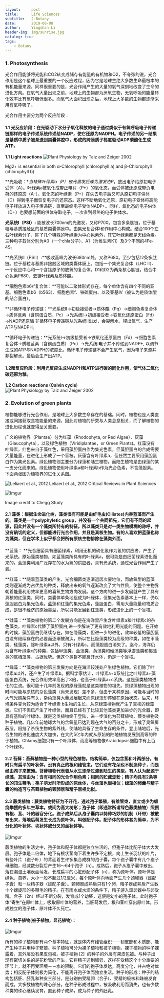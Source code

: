 ```yaml
---
layout:     post
title:      Life Sciences
subtitle:   2-Botany
date:       2019-06-08
author:     Yingshan Li
header-img: img/sunrise.jpg
catalog: true
tags:
    - Botany
---
```


### 1. Photosynthesis

光合作用能够将光能和CO2转变成储存有能量的有机物和O2，不夸张的说，光合作用是这个星球上最重要的一个反应过程，因为它是地球生绝大多数生命最根本的有机能量来源。同样很重要的是，光合作用产生的大量的氧气深刻地改变了生命的进化方向。在氧气大量出现之前，地球上的生物都为厌氧生物，无氧呼吸的能量转化效率比有氧呼吸低很多。而氧气大面积出现之后，地球上大多数的生物都逐渐采用有氧呼吸了。

光合作用主要分为两个反应阶段：

#### 1.1 光反应阶段：在光驱动下水分子氧化释放的电子通过类似于有氧呼吸电子传递链那样的电子传递系统传递给NADP，使它还原为NADPH。电子传递的另一结果是基质中质子被泵送到类囊体腔中，形成的跨膜质子梯度驱动ADP磷酸化生成ATP。


**1.1 Light reactions**
![Plant Physiology by Taiz and Zeiger 2002](https://i.imgur.com/g0nBtus.jpg)

Mg2+ is essential in both α-Chlorophyll (chlorophyll a) and β-Chlorophyll (chlorophyll b)

**光吸收：**当特殊叶绿素a（P）被光激发后成为激发态P*，放出电子给原初电子受体（A）。叶绿素a被氧化成带正电荷（P+）的氧化态，而受体被还原成带负电荷的还原态（A-）。氧化态的叶绿素（P+）在失去电子后又可从原初电子供体（D）得到电子而恢复电子的还原态。这样不断地氧化还原，原初电子受体将高能电子释放进入电子传递链，直至最终电子受体NADP+。同样，氧化态的电子供体（D+）也要想前面的供体夺取电子，一次直到最终的电子供体水。

**光系统Ⅰ（PSI）:** 能被波长700nm的光激发，又称P700。包含多条肽链，位于基粒与基质接触区的基质类囊体膜中。由集光复合体Ⅰ和作用中心构成。结合100个左右叶绿素分子、除了几个特殊的叶绿素为中心色素外，其它叶绿素都是天线色素。三种电子载体分别为A0（一个chla分子）、A1（为维生素K1）及3个不同的4Fe-4S。

**光系统Ⅱ（PSⅡ）:**吸收高峰为波长680nm处，又称P680。至少包括12条多肽链。位于基粒与基质非接触区域的类囊体膜上。包括一个集光复合体（LHC Ⅱ）、一个反应中心和一个含锰原子的放氧的复合体。D1和D2为两条核心肽链，结合中心色素P680、去镁叶绿素及质体醌。

**细胞色素b6/f复合体：**可能以二聚体形式存在，每个单体含有四个不同的亚基。细胞色素b6（b563）、细胞色素f、铁硫蛋白、以及亚基Ⅳ（被认为是质体醌的结合蛋白）。

**非循环电子传递链：**光系统Ⅱ→初级接受者→质体醌（Pq）→细胞色素复合体→质体蓝素（含铜蛋白质，Pc）→光系统Ⅰ→初级接受者→铁氧化还原蛋白（Fd）→NADP还原酶
非循环电子传递链从光系统Ⅱ出发，会裂解水，释出氧气，生产ATP与NADPH。

**循环电子传递链：**光系统Ⅰ→初级接受者→铁氧化还原蛋白（Fd）→细胞色素复合体→质粒蓝素（含铜蛋白质）（Pc）→光系统Ⅰ电子并不传递到NADP+, 以调节生成的ATP与NADPH的浓度比。循环电子传递链不会产生氧气，因为电子来源并非裂解水。最后会生产出ATP。



#### 1.2暗反应阶段：利用光反应生成NADPH和ATP进行碳的同化作用，使气体二氧化碳还原为糖。


**1.2 Carbon reactions (Calvin cycle)**
![Plant Physiology by Taiz and Zeiger 2002](https://i.imgur.com/mOMpE79.jpg)





### 2. Evolution of green plants

植物能够进行光合作用，是地球上大多数生命存在的基础。同时，植物也是人类直接或间接获取食物能量的来源，因此对植物的研究与人类息息相关，而了解植物的进化历程也就变得至关重要。

广义的植物界（Plantae）分为红藻（Rhodophyta, or Red Algae）、灰藻（Glaucophyta），以及绿色植物（Viridiplantae，or Green Plants)。红藻没有叶绿素，红色来自于藻红色，采用藻胆蛋白作为集光色素，但藻胆蛋白的合成需要大量能量，在进化上形成了一个盲枝。灰藻含有叶绿素a，但任然主要采用藻胆蛋白作为集光色素。绿色植物则主要分为绿藻和陆生植物，而陆生植物是由绿藻的某一支分化而来的。绿色植物使用叶绿素a和叶绿素b作为光合色素，不含藻胆素。下面两张图为植物界的进化关系图。

![Leliaert et al., 2012](https://i.imgur.com/mSrwIBh.jpg)
Leliaert et al., 2012 Critical Reviews in Plant Sciences

![Imgur](https://i.imgur.com/CNfPZ9G.jpg)

Image credit to Chegg Study


#### 2.1 藻类：根据生命进化树，藻类很有可能是由纤毛虫(Ciliates)内吞蓝藻而产生的。藻类是一个polyphyletic group，并没有一个共同祖先，它们有不同的起源，因此并没有一个藻类所特有的特征。所以藻类只是对一类生物模糊的称呼，并没有确切的定义，但都能进行光合作用，并且是真核生物。有的人喜欢把蓝藻也称为藻类，但在学术上似乎都会把所有原核生物排除在藻类外面。

**蓝藻： **光合细菌具有细菌绿素，利用无机的硫化氢作为氢的供应者，产生了光系统。原始藻类植物，如蓝藻类所具有的叶绿素a，很可能是由细菌绿素进化而来的。蓝藻类利用广泛存在的水为氢的供应者，具有光系统，通过光合作用产生了氧。

**红藻：**随着蓝藻类的产生，光合细菌类逐渐退居次要地位，而放氧型的蓝藻类则逐渐成为占优势的种类，释放出来的氧气逐渐改变了大气性质，使整个生物界朝着能量利用效率更高的喜氧生物方向发展。这个方向的进一步发展就产生了具有真核的红藻类，同时，类囊体单条地组成为叶绿体，但集光色素基本上一样，仍以藻胆蛋白为集光色素。蓝藻和红藻的集光色素，藻胆蛋白，需用大量能量和物质合成，是很不经济的原始类型，所以只能发展到红藻类，形成进化上的一个盲枝。

**硅藻：**藻类植物的第二个发展方向是在海洋里产生含叶绿素a和叶绿素c的杂色藻类。叶绿素c代替了藻胆蛋白,进一步解决了更有效地利用光能的问题。在开始的时候，藻胆蛋白仍继续存在，如在隐藻类，但进一步的进化，效率较低的藻胆蛋白没有继续存在的必要而逐渐被淘汰，所以在比隐藻类较为高级的种类，如在甲藻类、硅藻类，除叶绿素a以外，只有叶绿素c，而藻胆蛋白消失了。迄今，海洋仍为含有叶绿素c的种类，包括甲藻类、金藻类、黄藻类和硅藻类等浮游藻类和褐藻类的底栖藻类，占据优势。但这个类群不能离开水体，仍是一个盲枝。

**绿藻：**藻类植物的第三发展方向是在海洋较浅处产生绿色植物。它们除了叶绿素a以外，还产生了叶绿素b。据科学家估计，叶绿素a+b系统比之叶绿素a+藻胆蛋白系统，光合作用效率高出了3倍，也高于叶绿素a+c系统。这是藻类植物进化的主流。很可能十几年前发现的原绿藻就是这类植物的祖先。原绿藻植物出现的时间可能与原核的杂色藻类（尚未发现）差不多，但由于某种原因，可能与当时的大气光照条件有关，杂色藻类大量发展起来而原绿藻却停留在原始状态。后来，环境条件变为较为适合于叶绿素 b生物的生长，从原绿藻植物就产生了真核的绿藻类。它们不但已产生了叶绿体，而且已经有了比较其他藻类更加进步的光合器，即具有基粒的叶绿体。就是这类植物终于登陆，进一步演化为苔藓植物、蕨类植物及种子植物。几亿年前地球大气的含氧量已达到现在大气的百分之十，形成了臭氧屏蔽层，阻挡了杀伤生物的紫外线，使陆地具备了生命生存的条件。登上陆地后，光合生物的进化速度大大加快，在大约5亿年内就从原始的陆地植物发展到高等的种子植物。Chlamy细胞只有一个叶绿体，而高等植物像Arabidopsis细胞中有上百个叶绿体。

#### 2.2 苔藓：苔藓植物是一种小型的绿色植物，结构简单，仅包含茎和叶两部分，有时只有扁平的叶状体，没有真正的根和维管束。它们没有花朵也不制造种子，而是经由孢子来繁殖。苔藓植物代表着从水生逐渐过渡到陆生的类型。有人认为起源于绿藻，其理由为：含有相同的光合作用色素；相同的贮藏淀粉；精子均具有2条等长的顶生鞭毛；孢子萌发时所形成的原丝体，与丝藻也很相似；绿藻的卵囊与精子囊的构造可与苔藓植物的颈卵器和精子器相比拟。

#### 2.3 蕨类植物：蕨类植物特征为不开花，通过孢子繁殖，有维管束，直立或少为缠绕攀援的多年生草本，或间为高大树形；孢子体（即通常所谓绿色蕨类植物）照例有根、茎、叶的器官分化。孢子成熟后从孢子囊内以特种巧妙的机制（环带）被散布出来，落地后萌发生长成为原叶体，叫做配子体。配子体的形体甚为简单，为不分化的叶状体、块状体或分叉的丝状体等。

![Imgur](https://imgur.com/7qmfrse.jpg)

蕨类植物的生活史中，孢子体和配子体都是独立生活的，但孢子体比配子体大大发展。孢子体是二倍体，地下有根状茎向下着生许多不定根，向上生长羽状的叶片，有些叶片（孢子叶）的背面着生许多集合成群的孢子囊，每个孢子囊中有几个孢子母细胞，经减数分裂后产生16～64个孢子（n）。成熟后，孢子从孢子囊中散出，落在潮湿土壤表面萌发，长成扁平的心脏形配子体（n），称为原叶体。原叶体是绿色、自养，大小一般不超过1/2厘米，每个原叶体向地面产生几个颈卵器（雌配子囊）和一些精子器（雄配子囊）。颈卵器成熟后只有1个卵，精子器成熟后产生数十个螺旋形的多鞭毛的精子。在有雨水或水滴的条件下，精子游入颈卵器中与卵受精。合子（2n）经过不断分裂，发育成1个幼胚，这便是幼小的孢子体。此时孢子体“寄生”在原叶体上，吸取原叶体的营养，当胚萌发后，根和茎叶穿出原叶体，形成独立的孢子体，原叶体不久死亡。

#### 2.4 种子植物(被子植物，显花植物)：

![Imgur](https://imgur.com/v684MAs.jpg)

所有的种子植物都有两个基本特征，就是体内有维管组织——韧皮部和木质部、能产生种子并用种子繁殖。种子植物可分为裸子植物和被子植物。裸子植物的种子裸露着，其外层没有果皮包被。被子植物 [2]  的种子的外层有果皮包被。与种子出现有密切关系的是花粉管的产生，它将精子送到卵旁，这样在受精这个十分重要的环节上，就不再受环境－－水的限制。它们的孢子体发达，高度分化，并占绝对优势；相反配子体则极为简化，不能离开孢子体而独立生活。种子的形成：种子的结构包括胚、胚乳和种皮三部分，是分别由受精卵（合子）、受精的极核和珠被发育而成。大多数植物的珠心部分，在种子形成过程中，被吸收利用而消失，也有少数种类的珠心继续发育，直到种子成熟，成为种子的外胚乳。




